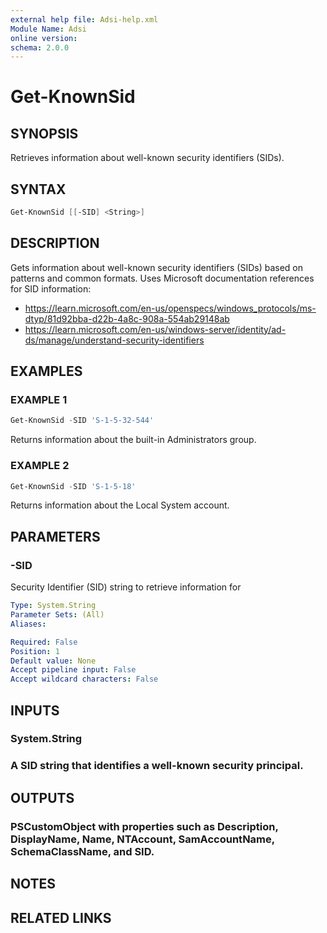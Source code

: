 ```yaml
---
external help file: Adsi-help.xml
Module Name: Adsi
online version:
schema: 2.0.0
---
```


# Get-KnownSid

## SYNOPSIS
Retrieves information about well-known security identifiers (SIDs).

## SYNTAX

```powershell
Get-KnownSid [[-SID] <String>]
```

## DESCRIPTION
Gets information about well-known security identifiers (SIDs) based on patterns and common formats.
Uses Microsoft documentation references for SID information:
- https://learn.microsoft.com/en-us/openspecs/windows_protocols/ms-dtyp/81d92bba-d22b-4a8c-908a-554ab29148ab
- https://learn.microsoft.com/en-us/windows-server/identity/ad-ds/manage/understand-security-identifiers

## EXAMPLES

### EXAMPLE 1
```powershell
Get-KnownSid -SID 'S-1-5-32-544'
```

Returns information about the built-in Administrators group.

### EXAMPLE 2
```powershell
Get-KnownSid -SID 'S-1-5-18'
```

Returns information about the Local System account.

## PARAMETERS

### -SID
Security Identifier (SID) string to retrieve information for

```yaml
Type: System.String
Parameter Sets: (All)
Aliases:

Required: False
Position: 1
Default value: None
Accept pipeline input: False
Accept wildcard characters: False
```

## INPUTS

### System.String
### A SID string that identifies a well-known security principal.
## OUTPUTS

### PSCustomObject with properties such as Description, DisplayName, Name, NTAccount, SamAccountName, SchemaClassName, and SID.
## NOTES

## RELATED LINKS


